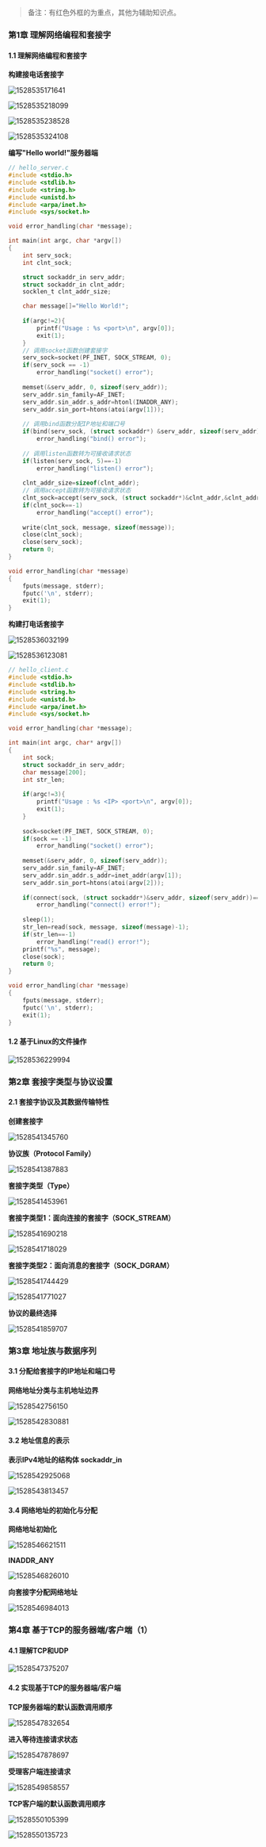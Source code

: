 > 备注：有红色外框的为重点，其他为辅助知识点。

### 第1章 理解网络编程和套接字

#### 1.1 理解网络编程和套接字

**构建接电话套接字**

![1528535171641](assets/1528535171641.png)

![1528535218099](assets/1528535218099.png)

![1528535238528](assets/1528535238528.png)

![1528535324108](assets/1528535324108.png)

**编写"Hello world!"服务器端**

```c
// hello_server.c
#include <stdio.h>
#include <stdlib.h>
#include <string.h>
#include <unistd.h>
#include <arpa/inet.h>
#include <sys/socket.h>

void error_handling(char *message);

int main(int argc, char *argv[])
{
	int serv_sock;
	int clnt_sock;

	struct sockaddr_in serv_addr;
	struct sockaddr_in clnt_addr;
	socklen_t clnt_addr_size;

	char message[]="Hello World!";
	
	if(argc!=2){
		printf("Usage : %s <port>\n", argv[0]);
		exit(1);
	}
	// 调用socket函数创建套接字
	serv_sock=socket(PF_INET, SOCK_STREAM, 0);
	if(serv_sock == -1)
		error_handling("socket() error");
	
	memset(&serv_addr, 0, sizeof(serv_addr));
	serv_addr.sin_family=AF_INET;
	serv_addr.sin_addr.s_addr=htonl(INADDR_ANY);
	serv_addr.sin_port=htons(atoi(argv[1]));
	
    // 调用bind函数分配IP地址和端口号
	if(bind(serv_sock, (struct sockaddr*) &serv_addr, sizeof(serv_addr))==-1 )
		error_handling("bind() error"); 
	
    // 调用listen函数转为可接收请求状态
	if(listen(serv_sock, 5)==-1)
		error_handling("listen() error");
	
	clnt_addr_size=sizeof(clnt_addr);  
    // 调用accept函数转为可接收请求状态
	clnt_sock=accept(serv_sock, (struct sockaddr*)&clnt_addr,&clnt_addr_size);
	if(clnt_sock==-1)
		error_handling("accept() error");  
	
	write(clnt_sock, message, sizeof(message));
	close(clnt_sock);	
	close(serv_sock);
	return 0;
}

void error_handling(char *message)
{
	fputs(message, stderr);
	fputc('\n', stderr);
	exit(1);
}
```

**构建打电话套接字**

![1528536032199](assets/1528536032199.png)

![1528536123081](assets/1528536123081.png)

```c
// hello_client.c
#include <stdio.h>
#include <stdlib.h>
#include <string.h>
#include <unistd.h>
#include <arpa/inet.h>
#include <sys/socket.h>

void error_handling(char *message);

int main(int argc, char* argv[])
{
	int sock;
	struct sockaddr_in serv_addr;
	char message[200];
	int str_len;
	
	if(argc!=3){
		printf("Usage : %s <IP> <port>\n", argv[0]);
		exit(1);
	}
	
	sock=socket(PF_INET, SOCK_STREAM, 0);
	if(sock == -1)
		error_handling("socket() error");
	
	memset(&serv_addr, 0, sizeof(serv_addr));
	serv_addr.sin_family=AF_INET;
	serv_addr.sin_addr.s_addr=inet_addr(argv[1]);
	serv_addr.sin_port=htons(atoi(argv[2]));
		
	if(connect(sock, (struct sockaddr*)&serv_addr, sizeof(serv_addr))==-1) 
		error_handling("connect() error!");
	
	sleep(1);
	str_len=read(sock, message, sizeof(message)-1);
	if(str_len==-1)
		error_handling("read() error!");
	printf("%s", message);
	close(sock);
	return 0;
}

void error_handling(char *message)
{
	fputs(message, stderr);
	fputc('\n', stderr);
	exit(1);
}

```

#### 1.2 基于Linux的文件操作

![1528536229994](assets/1528536229994.png)

### 第2章 套接字类型与协议设置

#### 2.1 套接字协议及其数据传输特性

**创建套接字**

![1528541345760](assets/1528541345760.png)

**协议族（Protocol Family）**

![1528541387883](assets/1528541387883.png)

**套接字类型（Type）**

![1528541453961](assets/1528541453961.png)

**套接字类型1：面向连接的套接字（SOCK_STREAM）**

![1528541690218](assets/1528541690218.png)

![1528541718029](assets/1528541718029.png)

**套接字类型2：面向消息的套接字（SOCK_DGRAM）**

![1528541744429](assets/1528541744429.png)

![1528541771027](assets/1528541771027.png)

**协议的最终选择**

![1528541859707](assets/1528541859707.png)

### 第3章 地址族与数据序列

#### 3.1 分配给套接字的IP地址和端口号

**网络地址分类与主机地址边界**

![1528542756150](assets/1528542756150.png)

![1528542830881](assets/1528542830881.png)

#### 3.2 地址信息的表示

**表示IPv4地址的结构体 sockaddr_in**

![1528542925068](assets/1528542925068.png)

![1528543813457](assets/1528543813457.png)

#### 3.4 网络地址的初始化与分配

**网络地址初始化**

![1528546621511](assets/1528546621511.png)

**INADDR_ANY**

![1528546826010](assets/1528546826010.png)

**向套接字分配网络地址**

![1528546984013](assets/1528546984013.png)

### 第4章 基于TCP的服务器端/客户端（1）

#### 4.1 理解TCP和UDP

![1528547375207](assets/1528547375207.png)

#### 4.2 实现基于TCP的服务器端/客户端

**TCP服务器端的默认函数调用顺序**

![1528547832654](assets/1528547832654.png)

**进入等待连接请求状态**

![1528547878697](assets/1528547878697.png)

**受理客户端连接请求**

![1528549858557](assets/1528549858557.png)

**TCP客户端的默认函数调用顺序**

![1528550105399](assets/1528550105399.png)

![1528550135723](assets/1528550135723.png)











